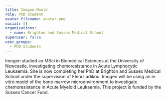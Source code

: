 ```yaml
---
title: Imogen Mould
role: PhD Student
avatar_filename: avatar.png
social: []
organizations:
  - name: Brighton and Sussex Medical School
superuser: false
user_groups:
  - PhD Students
---
```

Imogen studied an MSci in Biomedical Sciences at the University of Newcastle, investigating chemoresistance in Acute Lymphocytic Leukaemia. She is now completing her PhD at Brighton and Sussex Medical School under the supervision of Eleni Ladikou. Imogen will be using an in vitro model of the bone marrow microenvironment to investigate chemoresistance in Acute Myeloid Leukaemia. This project is funded by the Sussex Cancer Fund. 
